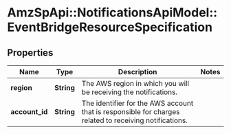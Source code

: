 # AmzSpApi::NotificationsApiModel::EventBridgeResourceSpecification

## Properties
Name | Type | Description | Notes
------------ | ------------- | ------------- | -------------
**region** | **String** | The AWS region in which you will be receiving the notifications. | 
**account_id** | **String** | The identifier for the AWS account that is responsible for charges related to receiving notifications. | 


